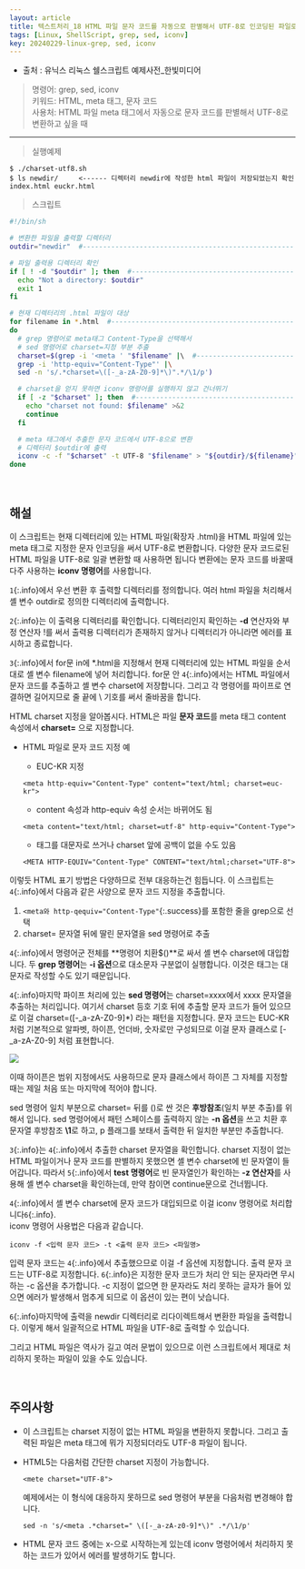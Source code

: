 ```yaml
---
layout: article
title: 텍스트처리_18 HTML 파일 문자 코드를 자동으로 판별해서 UTF-8로 인코딩된 파일로 바꾸기
tags: [Linux, ShellScript, grep, sed, iconv]
key: 20240229-linux-grep, sed, iconv
---
```


- 출처 : 유닉스 리눅스 쉘스크립트 예제사전_한빛미디어

> 명령어: grep, sed, iconv  
> 키워드: HTML, meta 태그, 문자 코드  
> 사용처: HTML 파일 meta 태그에서 자동으로 문자 코드를 판별해서 UTF-8로 변환하고 싶을 때

--- 

> 실행예제

```
$ ./charset-utf8.sh
$ ls newdir/     <------ 디렉터리 newdir에 작성한 html 파일이 저장되었는지 확인
index.html euckr.html
```

> 스크립트

```bash
#!/bin/sh

# 변환한 파일을 출력할 디렉터리
outdir="newdir"  #---------------------------------------------------- 1

# 파일 출력용 디렉터리 확인
if [ ! -d "$outdir" ]; then  #---------------------------------------- 2(if문)
  echo "Not a directory: $outdir"
  exit 1
fi

# 현재 디렉터리의 .html 파일이 대상
for filename in *.html  #--------------------------------------------- 3
do
  # grep 명령어로 meta태그 Content-Type을 선택해서
  # sed 명령어로 charset=지정 부분 추출
  charset=$(grep -i '<meta ' "$filename" |\  #------------------------ 4
  grep -i 'http-equiv="Content-Type"' |\
  sed -n 's/.*charset=\([-_a-zA-Z0-9]*\)".*/\1/p')

  # charset을 얻지 못하면 iconv 명령어를 실행하지 않고 건너뛰기
  if [ -z "$charset" ]; then  #--------------------------------------- 5
    echo "charset not found: $filename" >&2
    continue
  fi

  # meta 태그에서 추출한 문자 코드에서 UTF-8으로 변환
  # 디렉터리 $outdir에 출력
  iconv -c -f "$charset" -t UTF-8 "$filename" > "${outdir}/${filename}"  #-- 6
done


```

&nbsp;
&nbsp;
                                                
## **해설**

이 스크립트는 현재 디렉터리에 있는 HTML 파일(확장자 .html)을 HTML 파일에 있는 meta 태그로 지정한 문자 인코딩을 써서 UTF-8로 변환합니다. 다양한 문자 코드로된 HTML 파일을 UTF-8로 일괄 변환할 때 사용하면 됩니다 변환에는 문자 코드를 바꿀때 다주 사용하는 **iconv 명령어**를 사용합니다.

`1`{:.info}에서 우선 변환 후 출력할 디렉터리를 정의합니다. 여러 html 파일을 처리해서 셸 변수 outdir로 정의한 디렉터리에 출력합니다.

`2`{:.info}는 이 출력용 디렉터리를 확인합니다. 디렉터리인지 확인하는 **-d** 연산자와 부정 연산자 !를 써서 출력용 디렉터리가 존재하지 않거나 디렉터리가 아니라면 에러를 표시하고 종료합니다.

`3`{:.info}에서 for문 in에 *.html을 지정해서 현재 디렉터리에 있는 HTML 파일을 순서대로 셸 변수 filename에 넣어 처리합니다. for문 안 `4`{:.info}에서는 HTML 파일에서 문자 코드를 추출하고 셸 변수 charset에 저장합니다. 그리고 각 명령어를 파이프로 연결하면 길어지므로 줄 끝에 \ 기호를 써서 줄바꿈을 합니다.

HTML charset 지정을 알아봅시다. HTML은 파일 **문자 코드**를 meta 태그 content 속성에서 **charset=** 으로 지정합니다.

- HTML 파일로 문자 코드 지정 예

  - EUC-KR 지정  

  ```
  <meta http-equiv="Content-Type" content="text/html; charset=euc-kr">
  ```

  - content 속성과 http-equiv 속성 순서는 바뀌어도 됨  

  ```
  <meta content="text/html; charset=utf-8" http-equiv="Content-Type">
  ```

  - 태그를 대문자로 쓰거나 charset 앞에 공백이 없을 수도 있음  

  ```
  <META HTTP-EQUIV="Content-Type" CONTENT="text/html;charset="UTF-8">
  ```


이렇듯 HTML 표기 방법은 다양하므로 전부 대응하는건 힘듭니다. 이 스크립트는 `4`{:.info}에서 다음과 같은 사양으로 문자 코드 지정을 추출합니다.

1. `<meta와 http-qequiv="Content-Type"`{:.success}를 포함한 줄을 grep으로 선택
2. charset= 문자열 뒤에 딸린 문자열을 sed 명령어로 추출

`4`{:.info}에서 명령어군 전체를 **명령어 치환$()**로 싸서 셸 변수 charset에 대입합니다. 두 **grep 명령어**는 **-i 옵션**으로 대소문자 구분없이 실행합니다. 이것은 태그는 대문자로 작성할 수도 있기 때문입니다.

`4`{:.info}마지막 파이프 처리에 있는 **sed 명령어**는 charset=xxxx에서 xxxx 문자열을 추출하는 처리입니다. 여기서 charset 등호 기호 뒤에 추출할 문자 코드가 들어 있으므로 이걸 charset=\([-_a-zA-Z0-9]*\) 라는 패턴을 지정합니다. 문자 코드는 EUC-KR처럼 기본적으로 알파벳, 하이픈, 언더바, 숫자로만 구성되므로 이걸 문자 클래스로 [-_a-zA-Z0-9] 처럼 표현합니다.

<img src='http://drive.google.com/thumbnail?id=15mmkTJ6Xgvh2YBS-F7PqV_oATHpdO25F&sz=w1000' /><br>

이때 하이픈은 범위 지정에서도 사용하므로 문자 클래스에서 하이픈 그 자체를 지정할 때는 제일 처음 또는 마지막에 적어야 합니다.

sed 명령어 일치 부분으로 charset= 뒤를 \(\)로 싼 것은 **후방참조**(일치 부분 추출)를 위해서 입니다. sed 명령어에서 패턴 스페이스를 출력하지 않는 **-n 옵션**을 쓰고 치환 후 문자열 후방참조 **\1**로 하고, p 플래그를 보태서 출력한 뒤 일치한 부분만 추출합니다.

`3`{:.info}는 `4`{:.info}에서 추출한 charset 문자열을 확인합니다. charset 지정이 없는 HTML 파일이거나 문자 코드를 판별하지 못했으면 셸 변수 charset에 빈 문자열이 들어갑니다. 따라서 `5`{:.info}에서 **test 명령어**로 빈 문자열인가 확인하는 **-z 연산자**를 사용해 셸 변수 charset을 확인하는데, 만약 참이면 continue문으로 건너뜁니다.

`4`{:.info}에서 셸 변수 charset에 문자 코드가 대입되므로 이걸 iconv 명령어로 처리합니다`6`{:.info}.  
iconv 명령어 사용법은 다음과 같습니다.

```
iconv -f <입력 문자 코드> -t <출력 문자 코드> <파일명>
```

입력 문자 코드는 `4`{:.info}에서 추출했으므로 이걸 -f 옵션에 지정합니다. 출력 문자 코드는 UTF-8로 지정합니다. `6`{:.info}은 지정한 문자 코드가 처리 안 되는 문자라면 무시하는 -c 옵션을 추가합니다. -c 지정이 없으면 한 문자라도 처리 못하는 글자가 들어 있으면 에러가 발생해서 멈추게 되므로 이 옵션이 있는 편이 낫습니다.

`6`{:.info}마지막에 출력을 newdir 디렉터리로 리다이렉트해서 변환한 파일을 출력합니다. 이렇게 해서 일괄적으로 HTML 파일을 UTF-8로 출력할 수 있습니다.

그리고 HTML 파일은 역사가 길고 여러 문법이 있으므로 이런 스크립트에서 제대로 처리하지 못하는 파일이 있을 수도 있습니다.

&nbsp;
&nbsp;

## **주의사항**

- 이 스크립트는 charset 지정이 없는 HTML 파일을 변환하지 못합니다. 그리고 출력된 파일은 meta 태그에 뭐가 지정되더라도 UTF-8 파일이 됩니다.

- HTML5는 다음처럼 간단한 charset 지정이 가능합니다.

  ```
  <mete charset="UTF-8">
  ```

  예제에서는 이 형식에 대응하지 못하므로 sed 명령어 부분을 다음처럼 변경해야 합니다.

  ```
  sed -n 's/<meta .*charset=" \([-_a-zA-z0-9]*\)" .*/\1/p'
  ```

- HTML 문자 코드 중에는 x-으로 시작하는게 있는데 iconv 명령어에서 처리하지 못하는 코드가 있어서 에러를 발생하기도 합니다.
